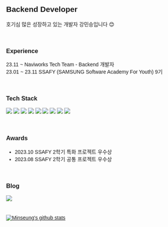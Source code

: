 <div style="font-family: Arial, sans-serif;">
    <h2>Backend Developer</h2>
    <p>호기심 많은 성장하고 있는 개발자 강민승입니다 😊</p>
</div>

<br/>

<div style="font-family: Arial, sans-serif;">
    <h3>Experience</h3>
    <p>23.11 ~ Naviworks Tech Team - Backend 개발자<br/>
    23.01 ~ 23.11 SSAFY (SAMSUNG Software Academy For Youth) 9기</p>
</div>

<br/>

<div style="font-family: Arial, sans-serif;">
    <h3>Tech Stack</h3>
    <p>
       <img src="https://img.shields.io/badge/Java-007396?style=for-the-badge&logo=Java&logoColor=white"/>
       <img src="https://img.shields.io/badge/Spring Boot-6DB33F?style=for-the-badge&logo=spring boot&logoColor=white"/>
       <img src="https://img.shields.io/badge/TypeScript-3178C6?style=for-the-badge&logo=TypeScript&logoColor=white"/>
       <img src="https://img.shields.io/badge/Expo-000000?style=for-the-badge&logo=Expo&logoColor=white"/>
       <img src="https://img.shields.io/badge/Prisma-2D3748?style=for-the-badge&logo=Prisma&logoColor=white"/>
       <img src="https://img.shields.io/badge/hibernate-59666C?style=for-the-badge&logo=hibernate&logoColor=white"/>
       <img src="https://img.shields.io/badge/mysql-4479A1?style=for-the-badge&logo=mysql&logoColor=white"/>
       <img src="https://img.shields.io/badge/mongoDb-47A248?style=for-the-badge&logo=mongoDb&logoColor=white"/>
       <img src="https://img.shields.io/badge/redis-DC382D?style=for-the-badge&logo=redis&logoColor=white"/>
    </p>
</div>

<br/>

<div style="font-family: Arial, sans-serif;">
    <h3>Awards</h3>
    <ul>
        <li>2023.10 SSAFY 2학기 특화 프로젝트 우수상</li>
        <li>2023.08 SSAFY 2학기 공통 프로젝트 우수상</li>
    </ul>
</div>

<br/>
<div style="font-family: Arial, sans-serif;">
    <h3>Blog</h3>
    <a href="https://curious-kang.tistory.com">
      <img src="https://img.shields.io/badge/Tistory-FF3E00?style=flat-square&logoColor=white"/>
    </a>
</div>

<br/>

<div style="margin-top: 20px; font-family: Arial, sans-serif;">

[![Minseung's github stats](https://github-readme-stats.vercel.app/api?username=donowhy&theme=material-palenight)](https://github.com/donowhy/github-readme-stats)

</div>
